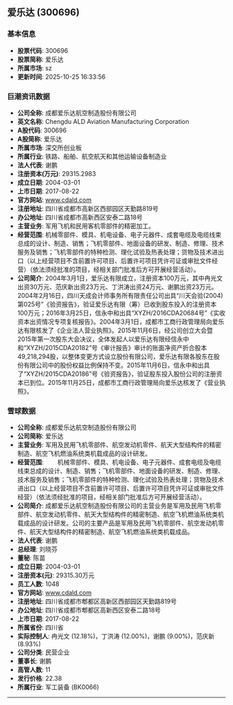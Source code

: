 ## 爱乐达 (300696)

### 基本信息

- **股票代码**: 300696
- **股票简称**: 爱乐达
- **所属市场**: sz
- **更新时间**: 2025-10-25 16:33:56

### 巨潮资讯数据

- **公司全称**: 成都爱乐达航空制造股份有限公司
- **英文名称**: Chengdu ALD Aviation Manufacturing Corporation
- **A股代码**: 300696
- **A股简称**: 爱乐达
- **所属市场**: 深交所创业板
- **所属行业**: 铁路、船舶、航空航天和其他运输设备制造业
- **法人代表**: 谢鹏
- **注册资本(万元)**: 29315.2983
- **成立日期**: 2004-03-01
- **上市日期**: 2017-08-22
- **官方网站**: www.cdald.com
- **注册地址**: 四川省成都市高新区西部园区天勤路819号
- **办公地址**: 四川省成都市高新西区安泰二路18号
- **主营业务**: 军用飞机和民用客机零部件的精密加工。
- **经营范围**: 机械零部件、模具、机电设备、电子元器件、成套电缆及电缆线束总成的设计、制造、销售；飞机零部件、地面设备的研发、制造、修理、技术服务及销售；飞机零部件的特种检测、理化试验及热表处理；货物及技术进出口（以上经营项目不含前置许可项目、后置许可项目凭许可证或审批文件经营）（依法须经批准的项目，经相关部门批准后方可开展经营活动）。
- **公司简介**: 2004年3月1日，爱乐达有限成立，注册资本100万元，其中冉光文出资30万元、范庆新出资23万元、丁洪涛出资24万元、谢鹏出资23万元。2004年2月16日，四川天成会计师事务所有限责任公司出具“川天会验(2004)第025号”《验资报告》，验证爱乐达有限（筹）已收到股东投入的注册资本100万元；2016年3月25日，信永中和出具“XYZH/2016CDA20684号”《实收资本出资情况专项复核报告》。2004年3月1日，成都市工商行政管理局向爱乐达有限核发了《企业法人营业执照》。2015年11月6日，经公司创立大会暨2015年第一次股东大会决议，全体发起人以爱乐达有限经信永中和“XYZH/2015CDA20182”号《审计报告》审计的账面净资产折合股本49,218,294股，以整体变更方式设立股份有限公司，爱乐达有限各股东在股份有限公司中的股份权益比例保持不变。2015年11月6日，信永中和出具了“XYZH/2015CDA20186”号《验资报告》，验证股东投入股份公司的注册资本已到位。2015年11月25日，成都市工商行政管理局向爱乐达核发了《营业执照》。

### 雪球数据

- **公司全称**: 成都爱乐达航空制造股份有限公司
- **公司简称**: 爱乐达
- **主营业务**: 军用及民用飞机零部件、航空发动机零件、航天大型结构件的精密制造、航空飞机燃油系统类机载成品的设计研发。
- **经营范围**: 　　机械零部件、模具、机电设备、电子元器件、成套电缆及电缆线束总成的设计、制造、销售；飞机零部件、地面设备的研发、制造、修理、技术服务及销售；飞机零部件的特种检测、理化试验及热表处理；货物及技术进出口（以上经营项目不含前置许可项目、后置许可项目凭许可证或审批文件经营）（依法须经批准的项目，经相关部门批准后方可开展经营活动）。
- **公司简介**: 成都爱乐达航空制造股份有限公司的主营业务是军用及民用飞机零部件、航空发动机零件、航天大型结构件的精密制造、航空飞机燃油系统类机载成品的设计研发。公司的主要产品是军用及民用飞机零部件、航空发动机零件、航天大型结构件的精密制造、航空飞机燃油系统类机载成品。
- **法人代表**: 谢鹏
- **总经理**: 刘晓芬
- **董秘**: 陈苗
- **成立日期**: 2004-03-01
- **注册资本(元)**: 29315.30万元
- **员工人数**: 1048
- **官方网站**: www.cdald.com
- **注册地址**: 四川省成都市郫都区高新区西部园区天勤路819号
- **办公地址**: 四川省成都市郫都区高新西区安泰二路18号
- **上市日期**: 2017-08-22
- **所属省份**: 四川省
- **实际控制人**: 冉光文 (12.18%)，丁洪涛 (12.00%)，谢鹏 (9.00%)，范庆新 (8.93%)
- **公司分类**: 民营企业
- **董事长**: 谢鹏
- **高管人数**: 11
- **发行价格**: 22.38
- **所属行业**: 军工装备 (BK0066)

---
